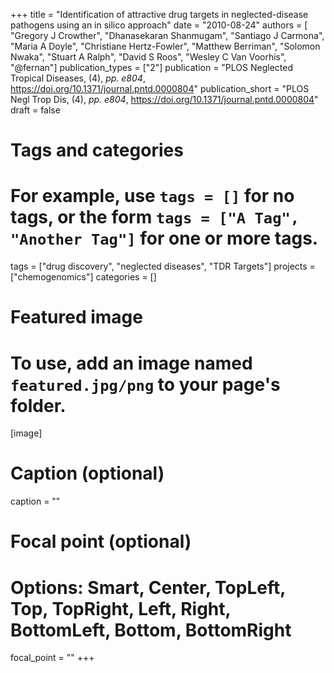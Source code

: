 +++
title = "Identification of attractive drug targets in neglected-disease pathogens using an in silico approach"
date = "2010-08-24"
authors = [ "Gregory J Crowther", "Dhanasekaran Shanmugam", "Santiago J Carmona", "Maria A Doyle", "Christiane Hertz-Fowler", "Matthew Berriman", "Solomon Nwaka", "Stuart A Ralph", "David S Roos", "Wesley C Van Voorhis", "@fernan"]
publication_types = ["2"]
publication = "PLOS Neglected Tropical Diseases, (4), _pp. e804_, https://doi.org/10.1371/journal.pntd.0000804"
publication_short = "PLOS Negl Trop Dis, (4), _pp. e804_, https://doi.org/10.1371/journal.pntd.0000804"
draft = false

# Tags and categories
# For example, use `tags = []` for no tags, or the form `tags = ["A Tag", "Another Tag"]` for one or more tags.
tags = ["drug discovery", "neglected diseases", "TDR Targets"]
projects = ["chemogenomics"]
categories = []
# Featured image
# To use, add an image named `featured.jpg/png` to your page's folder. 
[image]
  # Caption (optional)
  caption = ""

  # Focal point (optional)
  # Options: Smart, Center, TopLeft, Top, TopRight, Left, Right, BottomLeft, Bottom, BottomRight
  focal_point = ""
+++

